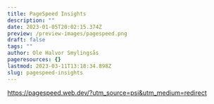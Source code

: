 ```yaml
---
title: PageSpeed Insights
description: ""
date: 2023-01-05T20:02:15.374Z
preview: /preview-images/pagespeed.png
draft: false
tags: ""
author: Ole Halvor Smylingsås
pageresources: {}
lastmod: 2023-03-11T13:18:34.898Z
slug: pagespeed-insights
---
```


<!--more-->
https://pagespeed.web.dev/?utm_source=psi&utm_medium=redirect